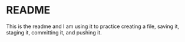 # README
This is the readme and I am using it to practice creating a file, saving it, staging it, committing it, and pushing it.